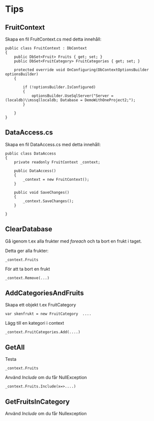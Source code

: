 ﻿# Tips

## FruitContext

Skapa en fil FruitContext.cs med detta innehåll:

    public class FruitContext : DbContext
    {
        public DbSet<Fruit> Fruits { get; set; }
        public DbSet<FruitCategory> FruitCategories { get; set; }

        protected override void OnConfiguring(DbContextOptionsBuilder optionsBuilder)
        {

            if (!optionsBuilder.IsConfigured)
            {
                optionsBuilder.UseSqlServer("Server = (localdb)\\mssqllocaldb; Database = DemoWithOneProject2;");
            }
            
        }
    }


## DataAccess.cs

Skapa en fil DataAccess.cs med detta innehåll:

    public class DataAccess
    {
        private readonly FruitContext _context;

        public DataAccess()
        {
            _context = new FruitContext();
        }
        
        public void SaveChanges()
        {
            _context.SaveChanges();
        }

    }


## ClearDatabase

Gå igenom t.ex alla frukter med *foreach* och ta bort en frukt i taget.

Detta ger alla frukter:

    _context.Fruits

För att ta bort en frukt

    _context.Remove(...)

## AddCategoriesAndFruits

Skapa ett objekt t.ex FruitCategory

    var skenfrukt = new FruitCategory  ....

Lägg till en kategori i context

    _context.FruitCategories.Add(....)


## GetAll

Testa
   
    _context.Fruits

Använd *Include* om du får NullException

    _context.Fruits.Include(x=>....)



## GetFruitsInCategory

Använd *Include* om du får Nullexception
